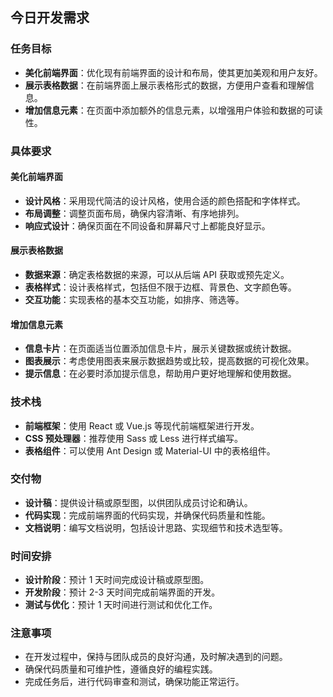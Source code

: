 ## 今日开发需求

### 任务目标

- **美化前端界面**：优化现有前端界面的设计和布局，使其更加美观和用户友好。
- **展示表格数据**：在前端界面上展示表格形式的数据，方便用户查看和理解信息。
- **增加信息元素**：在页面中添加额外的信息元素，以增强用户体验和数据的可读性。

### 具体要求

#### 美化前端界面
- **设计风格**：采用现代简洁的设计风格，使用合适的颜色搭配和字体样式。
- **布局调整**：调整页面布局，确保内容清晰、有序地排列。
- **响应式设计**：确保页面在不同设备和屏幕尺寸上都能良好显示。

#### 展示表格数据
- **数据来源**：确定表格数据的来源，可以从后端 API 获取或预先定义。
- **表格样式**：设计表格样式，包括但不限于边框、背景色、文字颜色等。
- **交互功能**：实现表格的基本交互功能，如排序、筛选等。

#### 增加信息元素
- **信息卡片**：在页面适当位置添加信息卡片，展示关键数据或统计数据。
- **图表展示**：考虑使用图表来展示数据趋势或比较，提高数据的可视化效果。
- **提示信息**：在必要时添加提示信息，帮助用户更好地理解和使用数据。

### 技术栈
- **前端框架**：使用 React 或 Vue.js 等现代前端框架进行开发。
- **CSS 预处理器**：推荐使用 Sass 或 Less 进行样式编写。
- **表格组件**：可以使用 Ant Design 或 Material-UI 中的表格组件。

### 交付物
- **设计稿**：提供设计稿或原型图，以供团队成员讨论和确认。
- **代码实现**：完成前端界面的代码实现，并确保代码质量和性能。
- **文档说明**：编写文档说明，包括设计思路、实现细节和技术选型等。

### 时间安排
- **设计阶段**：预计 1 天时间完成设计稿或原型图。
- **开发阶段**：预计 2-3 天时间完成前端界面的开发。
- **测试与优化**：预计 1 天时间进行测试和优化工作。

### 注意事项
- 在开发过程中，保持与团队成员的良好沟通，及时解决遇到的问题。
- 确保代码质量和可维护性，遵循良好的编程实践。
- 完成任务后，进行代码审查和测试，确保功能正常运行。
